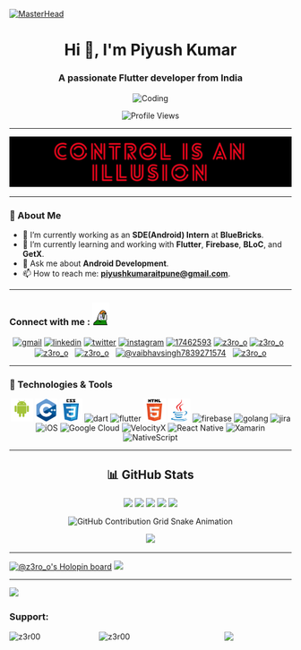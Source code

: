 [![MasterHead](https://1.bp.blogspot.com/-7A4WynwLsMw/XbBpCXG8fHI/AAAAAAAAMt4/uOa1bpLskYgrwGbllhSu2SDj_Mig8SXJQCLcBGAsYHQ/s1600/2000_600px.gif)](https://rishavchanda.io)

<h1 align="center">Hi 👋, I'm Piyush Kumar</h1>
<h3 align="center">A passionate Flutter developer from India</h3>

<p align="center">
  <img align="center" alt="Coding" width="400" src="https://www.lambdatest.com/resources/images/news24.gif">
</p>

<div align="center">
  
  ![Profile Views](https://komarev.com/ghpvc/?username=piyushkumar12111111&color=brightgreen)

</div>

---

![Control is an Illusion](https://raw.githubusercontent.com/Z3RO-O/Z3RO-O/main/control%20is%20an%20illsuion%20git.jpg)

---

### 📘 About Me

- 🔭 I’m currently working as an **SDE(Android) Intern** at **BlueBricks**.
- 🌱 I’m currently learning and working with **Flutter**, **Firebase**, **BLoC**, and **GetX**.
- 💬 Ask me about **Android Development**.
- 📫 How to reach me: **piyushkumaraitpune@gmail.com**.

---



### Connect with me : <img src="https://raw.githubusercontent.com/ItsAnunesS/ItsAnunesS/master/src/img/parrots/flags/indiaparrot.gif" width="30" height="40"/>

<p align="center">
<a href="mailto:piyushkumaraitpune@gmail.com" target="_blank"><img align="center" src="https://img.icons8.com/fluency/48/000000/apple-mail.png" alt="gmail" height="40" width="40"/></a>
<a href="https://www.linkedin.com/in/piyush-kumar-806903228/" target="_blank"><img align="center" src="https://img.icons8.com/fluency/48/000000/linkedin.png" alt="linkedin" height="40" width="40"/></a>
<a href="https://twitter.com/vaibhavsngh0" target="_blank"><img align="center" src="https://img.icons8.com/fluency/48/000000/twitter-squared.png" alt="twitter" height="40" width="40" /></a>
<a href="https://instagram.com/vvaibhav_s/" target="_blank"><img align="center" src="https://img.icons8.com/fluency/48/000000/instagram-new.png" alt="instagram" height="40" width="40" /></a>
<a href="https://stackoverflow.com/users/17462593" target="blank"><img align="center" src="https://raw.githubusercontent.com/rahuldkjain/github-profile-readme-generator/master/src/images/icons/Social/stack-overflow.svg" alt="17462593"  height="25" width="25" /></a>
<a href="https://www.codechef.com/users/z3ro_o" target="blank"><img align="center" src="https://cdn.jsdelivr.net/npm/simple-icons@3.1.0/icons/codechef.svg" alt="z3ro_o" height="30" width="40" /></a>
<a href="https://www.hackerrank.com/z3ro_o" target="blank"><img align="center" src="https://raw.githubusercontent.com/rahuldkjain/github-profile-readme-generator/master/src/images/icons/Social/hackerrank.svg" alt="z3ro_o"  height="30" width="30" /></a>
&nbsp
<a href="https://codeforces.com/profile/z3ro_o" target="blank"><img align="center" src="https://raw.githubusercontent.com/rahuldkjain/github-profile-readme-generator/master/src/images/icons/Social/codeforces.svg" alt="z3ro_o" height="30" width="30"  /></a>
&nbsp
<a href="https://www.leetcode.com/z3ro_o" target="blank"><img align="center" src="https://raw.githubusercontent.com/rahuldkjain/github-profile-readme-generator/master/src/images/icons/Social/leet-code.svg" alt="z3ro_o"  height="30" width="30" /></a>
&nbsp
<a href="https://www.hackerearth.com/@vaibhavsingh7839271574" target="blank"><img align="center" src="https://raw.githubusercontent.com/rahuldkjain/github-profile-readme-generator/master/src/images/icons/Social/hackerearth.svg" alt="@vaibhavsingh7839271574"  height="30" width="30"  /></a>
&nbsp
<a href="https://auth.geeksforgeeks.org/user/z3ro_o" target="blank"><img align="center" src="https://raw.githubusercontent.com/rahuldkjain/github-profile-readme-generator/master/src/images/icons/Social/geeks-for-geeks.svg" alt="z3ro_o"  height="30" width="30" /></a>
</p>

---

### 🔧 Technologies & Tools

<p align="center">
  <img src="https://raw.githubusercontent.com/devicons/devicon/master/icons/android/android-original-wordmark.svg" alt="android" width="40" height="40"/>
  <img src="https://raw.githubusercontent.com/devicons/devicon/master/icons/cplusplus/cplusplus-original.svg" alt="cplusplus" width="40" height="40"/>
  <img src="https://raw.githubusercontent.com/devicons/devicon/master/icons/css3/css3-original-wordmark.svg" alt="css3" width="40" height="40"/>
  <img src="https://www.vectorlogo.zone/logos/dartlang/dartlang-icon.svg" alt="dart" width="40" height="40"/>
  <img src="https://www.vectorlogo.zone/logos/flutterio/flutterio-icon.svg" alt="flutter" width="40" height="40"/>
  <img src="https://raw.githubusercontent.com/devicons/devicon/master/icons/html5/html5-original-wordmark.svg" alt="html5" width="40" height="40"/>
  <img src="https://raw.githubusercontent.com/devicons/devicon/master/icons/java/java-original.svg" alt="java" width="40" height="40"/>
  <img src="https://cdn.worldvectorlogo.com/logos/firebase-1.svg" alt="firebase" width="40" height="40"/>
  <img src="https://raw.githubusercontent.com/devicons/devicon/master/icons/golang/golang-original.svg" alt="golang" width="40" height="40"/>
  <img src="https://cdn.worldvectorlogo.com/logos/jira-1.svg" alt="jira" width="40" height="40"/>
  <img src="https://www.vectorlogo.zone/logos/apple_apple/icon/apple_apple-icon.svg" alt="iOS" width="40" height="40"/>
  <img src="https://www.vectorlogo.zone/logos/google_cloud/google_cloud-icon.svg" alt="Google Cloud" width="40" height="40"/>
  <img src="https://raw.githubusercontent.com/madhank93/cool-images/c04f217a44f47ecc896d2c8f4efbabd24b39c508/velocity-x.svg" alt="VelocityX" width="40" height="40"/>
  <img src="https://www.vectorlogo.zone/logos/reactjs/reactjs-icon.svg" alt="React Native" width="40" height="40"/>
  <img src="https://www.vectorlogo.zone/logos/xamarin/xamarin-icon.svg" alt="Xamarin" width="40" height="40"/>
  <img src="https://www.vectorlogo.zone/logos/nativescript/nativescript-icon.svg" alt="NativeScript" width="40" height="40"/>
</p>



---
## <p align="center">📊 GitHub Stats</p>

<div align="center">

![](https://raw.githubusercontent.com/piyushkumar12111111/github-stats/master/generated/overview.svg#gh-dark-mode-only)
![](https://raw.githubusercontent.com/piyushkumar12111111/github-stats/master/generated/overview.svg#gh-light-mode-only)
![](https://raw.githubusercontent.com/piyushkumar12111111/github-stats/master/generated/languages.svg#gh-dark-mode-only)
![](https://raw.githubusercontent.com/piyushkumar12111111/github-stats/master/generated/languages.svg#gh-light-mode-only)
![](https://streak-stats.demolab.com?user=piyushkumar12111111&theme=transparent&card_width=500)<br/>


![GitHub Contribution Grid Snake Animation](https://raw.githubusercontent.com/piyushkumar12111111/piyushkumar12111111/output/github-contribution-grid-snake.svg)

![](https://github-readme-streak-stats.herokuapp.com/?user=piyushkumar12111111&theme=dark&background=000000)

</div>


---
[![@z3ro_o's Holopin board](https://holopin.me/z3ro_o)](https://holopin.io/@z3ro_o)
<img src="https://raw.githubusercontent.com/halfrost/halfrost/master/icons/header_.png">

---
[![](https://visitcount.itsvg.in/api?id=piyushkumar12111111&icon=7&color=9)](https://visitcount.itsvg.in)

<h3 align="left">Support:</h3>
<p><a href="https://www.buymeacoffee.com/z3r00"> <img align="left" src="https://cdn.buymeacoffee.com/buttons/v2/default-yellow.png" height="35" width="160" alt="z3r00" /></a></p>
<a href="https://paypal.me/Vaibhav307"> <img align="left" src="https://img.shields.io/badge/PayPal-00457C?style=for-the-badge&logo=paypal&logoColor=white" height="35" width="120" alt="z3r00" /></a>

<p align="center">
  <img src="https://capsule-render.vercel.app/api?type=waving&color=gradient&height=60&section=footer&width=100"/>
</p>
